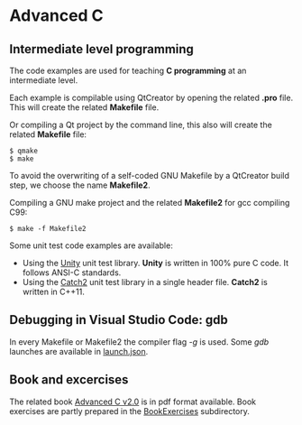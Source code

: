# Advanced C

## Intermediate level programming

The code examples are used for teaching **C programming** at an intermediate level.

Each example is compilable using QtCreator by opening the related **.pro**
file. This will create the related **Makefile** file.  

Or compiling a Qt project by the command line, this also will create the related **Makefile** file:

    $ qmake
    $ make

To avoid the overwriting of a self-coded GNU Makefile by a QtCreator build step, we choose the name **Makefile2**.

Compiling a GNU make project and the related **Makefile2** for gcc compiling C99:

    $ make -f Makefile2

Some unit test code examples are available:

- Using the [Unity](http://www.throwtheswitch.org/unity/) unit test library.
**Unity** is written in 100% pure C code. It follows ANSI-C standards.
- Using the [Catch2](https://github.com/catchorg/Catch2) unit test library in a single header file.
**Catch2** is written in C++11.

## Debugging in Visual Studio Code: gdb

In every Makefile or Makefile2 the compiler flag *-g* is used. 
Some *gdb* launches are available in [launch.json](.vscode/launch.json).

## Book and excercises

The related book [Advanced C v2.0](BookExercises/AdvancedC-v2.0.pdf) is in pdf format available.
Book exercises are partly prepared in the [BookExercises](BookExercises) subdirectory.